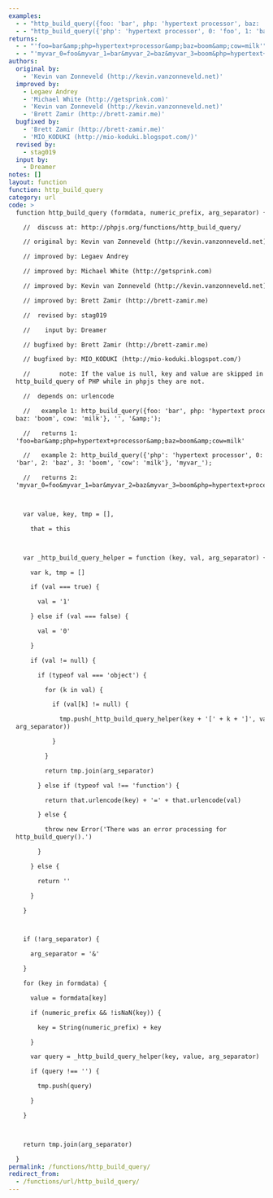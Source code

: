 ```yaml
---
examples:
  - - "http_build_query({foo: 'bar', php: 'hypertext processor', baz: 'boom', cow: 'milk'}, '', '&amp;');"
  - - "http_build_query({'php': 'hypertext processor', 0: 'foo', 1: 'bar', 2: 'baz', 3: 'boom', 'cow': 'milk'}, 'myvar_');"
returns:
  - - "'foo=bar&amp;php=hypertext+processor&amp;baz=boom&amp;cow=milk'"
  - - "'myvar_0=foo&myvar_1=bar&myvar_2=baz&myvar_3=boom&php=hypertext+processor&cow=milk'"
authors:
  original by:
    - 'Kevin van Zonneveld (http://kevin.vanzonneveld.net)'
  improved by:
    - Legaev Andrey
    - 'Michael White (http://getsprink.com)'
    - 'Kevin van Zonneveld (http://kevin.vanzonneveld.net)'
    - 'Brett Zamir (http://brett-zamir.me)'
  bugfixed by:
    - 'Brett Zamir (http://brett-zamir.me)'
    - 'MIO_KODUKI (http://mio-koduki.blogspot.com/)'
  revised by:
    - stag019
  input by:
    - Dreamer
notes: []
layout: function
function: http_build_query
category: url
code: >
  function http_build_query (formdata, numeric_prefix, arg_separator) {

    //  discuss at: http://phpjs.org/functions/http_build_query/

    // original by: Kevin van Zonneveld (http://kevin.vanzonneveld.net)

    // improved by: Legaev Andrey

    // improved by: Michael White (http://getsprink.com)

    // improved by: Kevin van Zonneveld (http://kevin.vanzonneveld.net)

    // improved by: Brett Zamir (http://brett-zamir.me)

    //  revised by: stag019

    //    input by: Dreamer

    // bugfixed by: Brett Zamir (http://brett-zamir.me)

    // bugfixed by: MIO_KODUKI (http://mio-koduki.blogspot.com/)

    //        note: If the value is null, key and value are skipped in the
  http_build_query of PHP while in phpjs they are not.

    //  depends on: urlencode

    //   example 1: http_build_query({foo: 'bar', php: 'hypertext processor',
  baz: 'boom', cow: 'milk'}, '', '&amp;');

    //   returns 1:
  'foo=bar&amp;php=hypertext+processor&amp;baz=boom&amp;cow=milk'

    //   example 2: http_build_query({'php': 'hypertext processor', 0: 'foo', 1:
  'bar', 2: 'baz', 3: 'boom', 'cow': 'milk'}, 'myvar_');

    //   returns 2:
  'myvar_0=foo&myvar_1=bar&myvar_2=baz&myvar_3=boom&php=hypertext+processor&cow=milk'



    var value, key, tmp = [],

      that = this



    var _http_build_query_helper = function (key, val, arg_separator) {

      var k, tmp = []

      if (val === true) {

        val = '1'

      } else if (val === false) {

        val = '0'

      }

      if (val != null) {

        if (typeof val === 'object') {

          for (k in val) {

            if (val[k] != null) {

              tmp.push(_http_build_query_helper(key + '[' + k + ']', val[k],
  arg_separator))

            }

          }

          return tmp.join(arg_separator)

        } else if (typeof val !== 'function') {

          return that.urlencode(key) + '=' + that.urlencode(val)

        } else {

          throw new Error('There was an error processing for
  http_build_query().')

        }

      } else {

        return ''

      }

    }



    if (!arg_separator) {

      arg_separator = '&'

    }

    for (key in formdata) {

      value = formdata[key]

      if (numeric_prefix && !isNaN(key)) {

        key = String(numeric_prefix) + key

      }

      var query = _http_build_query_helper(key, value, arg_separator)

      if (query !== '') {

        tmp.push(query)

      }

    }



    return tmp.join(arg_separator)

  }
permalink: /functions/http_build_query/
redirect_from:
  - /functions/url/http_build_query/
---
```


<!-- WARNING! This file is auto generated by `npm run web:inject`, do not edit by hand -->
